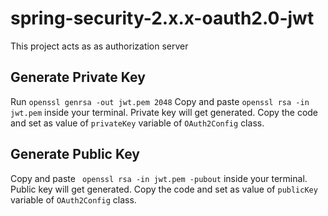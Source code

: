 # spring-security-2.x.x-oauth2.0-jwt
This project acts as as authorization server
## Generate Private Key
Run ``` openssl genrsa -out jwt.pem 2048 ```
Copy and paste ``` openssl rsa -in jwt.pem ``` inside your terminal.
Private key will get generated. Copy the code and set as value of ``` privateKey ``` variable of ``` OAuth2Config ``` class.
## Generate Public Key
Copy and paste ``` openssl rsa -in jwt.pem -pubout``` inside your terminal.
Public key will get generated. Copy the code and set as value of ``` publicKey ``` variable of ``` OAuth2Config ``` class.
